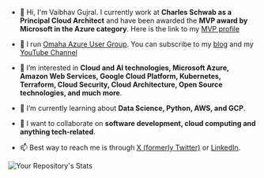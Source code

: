 - 👋 Hi, I'm Vaibhav Gujral. I currently work at **Charles Schwab as a Principal Cloud Architect** and have been awarded the **MVP award by Microsoft in the Azure category**. Here is the link to my [MVP profile](https://mvp.microsoft.com/en-US/MVP/profile/18986559-38e8-ea11-a813-000d3a8ccaf5)

- 🎯 I run [Omaha Azure User Group](https://omahaazure.org). You can subscribe to my [blog](https://vaibhavgujral.com) and my [YouTube Channel](https://www.youtube.com/c/VaibhavGujral)

- 👀 I’m interested in **Cloud and AI technologies, Microsoft Azure, Amazon Web Services, Google Cloud Platform, Kubernetes, Terraform, Cloud Security, Cloud Architecture, Open Source technologies, and much more**.

- 🌱 I’m currently learning about **Data Science, Python, AWS, and GCP**.

- 💞️ I want to collaborate on **software development, cloud computing and anything tech-related**.

- 📫 Best way to reach me is through [X (formerly Twitter)](https://x.com/vaibhavgujral_) or [LinkedIn](https://www.linkedin.com/in/vaibhavgujral/). 

![Your Repository's Stats](https://github-readme-stats.vercel.app/api?username=vaibhavgujral&show_icons=true)

<!---
vaibhavgujral/vaibhavgujral is a ✨ special ✨ repository because its `README.md` (this file) appears on your GitHub profile.
You can click the Preview link to take a look at your changes.
--->
